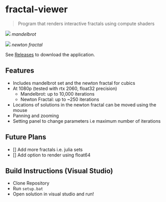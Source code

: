 # fractal-viewer
> Program that renders interactive fractals using compute shaders

![](https://i.imgur.com/uOzPlmy.png)
*mandelbrot*

![](https://i.imgur.com/JtwxncR.png)
*newton fractal*

See [Releases](https://github.com/louisjdcharles/fractal-viewer/releases/tag/Release) to download the application.

## Features
- Includes mandelbrot set and the newton fractal for cubics
- At 1080p (tested with rtx 2060, float32 precision)
  - Mandelbrot: up to 10,000 iterations
  - Newton Fractal: up to ~250 iterations
- Locations of solutions in the newton fractal can be moved using the mouse
- Panning and zooming
- Setting panel to change parameters i.e maximum number of iterations

## Future Plans
- [] Add more fractals i.e. julia sets
- [] Add option to render using float64

## Build Instructions (Visual Studio)
- Clone Repository
- Run `setup.bat`
- Open solution in visual studio and run!
